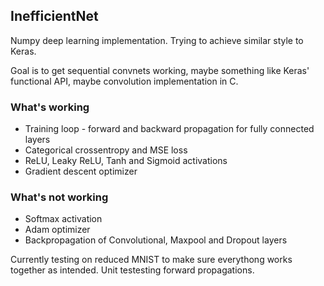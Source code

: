 ## InefficientNet
Numpy deep learning implementation. Trying to achieve similar style to Keras.

Goal is to get sequential convnets working, maybe something like Keras' functional API, maybe convolution implementation in C.

### What's working
- Training loop - forward and backward propagation for fully connected layers
- Categorical crossentropy and MSE loss
- ReLU, Leaky ReLU, Tanh and Sigmoid activations
- Gradient descent optimizer

### What's not working
- Softmax activation
- Adam optimizer
- Backpropagation of Convolutional, Maxpool and Dropout layers

Currently testing on reduced MNIST to make sure everythong works together as intended. Unit testesting forward propagations.